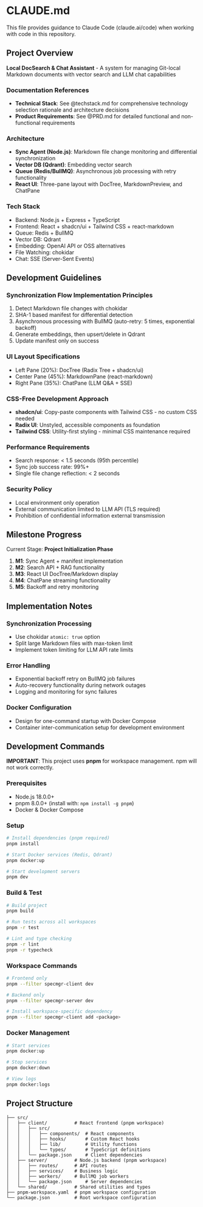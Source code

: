 # CLAUDE.md

This file provides guidance to Claude Code (claude.ai/code) when working with code in this repository.

## Project Overview

**Local DocSearch & Chat Assistant** - A system for managing Git-local Markdown documents with vector search and LLM chat capabilities

### Documentation References
- **Technical Stack**: See @techstack.md for comprehensive technology selection rationale and architecture decisions
- **Product Requirements**: See @PRD.md for detailed functional and non-functional requirements

### Architecture
- **Sync Agent (Node.js)**: Markdown file change monitoring and differential synchronization
- **Vector DB (Qdrant)**: Embedding vector search
- **Queue (Redis/BullMQ)**: Asynchronous job processing with retry functionality
- **React UI**: Three-pane layout with DocTree, MarkdownPreview, and ChatPane

### Tech Stack
- Backend: Node.js + Express + TypeScript
- Frontend: React + shadcn/ui + Tailwind CSS + react-markdown
- Queue: Redis + BullMQ 
- Vector DB: Qdrant
- Embedding: OpenAI API or OSS alternatives
- File Watching: chokidar
- Chat: SSE (Server-Sent Events)

## Development Guidelines

### Synchronization Flow Implementation Principles
1. Detect Markdown file changes with chokidar
2. SHA-1 based manifest for differential detection
3. Asynchronous processing with BullMQ (auto-retry: 5 times, exponential backoff)
4. Generate embeddings, then upsert/delete in Qdrant
5. Update manifest only on success

### UI Layout Specifications
- Left Pane (20%): DocTree (Radix Tree + shadcn/ui)
- Center Pane (45%): MarkdownPane (react-markdown)
- Right Pane (35%): ChatPane (LLM Q&A + SSE)

### CSS-Free Development Approach
- **shadcn/ui**: Copy-paste components with Tailwind CSS - no custom CSS needed
- **Radix UI**: Unstyled, accessible components as foundation
- **Tailwind CSS**: Utility-first styling - minimal CSS maintenance required

### Performance Requirements
- Search response: < 1.5 seconds (95th percentile)
- Sync job success rate: 99%+
- Single file change reflection: < 2 seconds

### Security Policy
- Local environment only operation
- External communication limited to LLM API (TLS required)
- Prohibition of confidential information external transmission

## Milestone Progress

Current Stage: **Project Initialization Phase**

1. **M1**: Sync Agent + manifest implementation
2. **M2**: Search API + RAG functionality
3. **M3**: React UI DocTree/Markdown display
4. **M4**: ChatPane streaming functionality
5. **M5**: Backoff and retry monitoring

## Implementation Notes

### Synchronization Processing
- Use chokidar `atomic: true` option
- Split large Markdown files with max-token limit
- Implement token limiting for LLM API rate limits

### Error Handling
- Exponential backoff retry on BullMQ job failures
- Auto-recovery functionality during network outages
- Logging and monitoring for sync failures

### Docker Configuration
- Design for one-command startup with Docker Compose
- Container inter-communication setup for development environment

## Development Commands

**IMPORTANT**: This project uses **pnpm** for workspace management. npm will not work correctly.

### Prerequisites
- Node.js 18.0.0+
- pnpm 8.0.0+ (install with: `npm install -g pnpm`)
- Docker & Docker Compose

### Setup
```bash
# Install dependencies (pnpm required)
pnpm install

# Start Docker services (Redis, Qdrant)
pnpm docker:up

# Start development servers
pnpm dev
```

### Build & Test
```bash
# Build project
pnpm build

# Run tests across all workspaces
pnpm -r test

# Lint and type checking
pnpm -r lint
pnpm -r typecheck
```

### Workspace Commands
```bash
# Frontend only
pnpm --filter specmgr-client dev

# Backend only
pnpm --filter specmgr-server dev

# Install workspace-specific dependency
pnpm --filter specmgr-client add <package>
```

### Docker Management
```bash
# Start services
pnpm docker:up

# Stop services
pnpm docker:down

# View logs
pnpm docker:logs
```

## Project Structure

```
├── src/
│   ├── client/          # React frontend (pnpm workspace)
│   │   ├── src/
│   │   │   ├── components/  # React components
│   │   │   ├── hooks/       # Custom React hooks
│   │   │   ├── lib/         # Utility functions
│   │   │   └── types/       # TypeScript definitions
│   │   └── package.json     # Client dependencies
│   ├── server/          # Node.js backend (pnpm workspace)
│   │   ├── routes/      # API routes
│   │   ├── services/    # Business logic
│   │   ├── workers/     # BullMQ job workers
│   │   └── package.json     # Server dependencies
│   └── shared/          # Shared utilities and types
├── pnpm-workspace.yaml  # pnpm workspace configuration
└── package.json         # Root workspace configuration
```